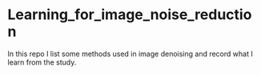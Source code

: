 # Learning_for_image_noise_reduction
In this repo I list some methods used in image denoising and record what I learn from the study.
